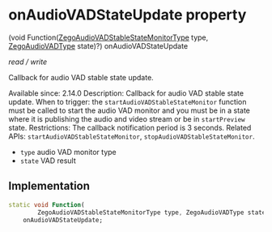 


# onAudioVADStateUpdate property







(void Function([ZegoAudioVADStableStateMonitorType](../../zego_uikit_prebuilt_live_audio_room/ZegoAudioVADStableStateMonitorType.md) type, [ZegoAudioVADType](../../zego_uikit_prebuilt_live_audio_room/ZegoAudioVADType.md) state)?) onAudioVADStateUpdate
  
_<span class="feature">read / write</span>_



<p>Callback for audio VAD  stable state update.</p>
<p>Available since: 2.14.0
Description: Callback for audio VAD  stable state update.
When to trigger: the <code>startAudioVADStableStateMonitor</code> function must be called to start the audio VAD monitor and you must be in a state where it is publishing the audio and video stream or be in <code>startPreview</code> state.
Restrictions: The callback notification period is 3 seconds.
Related APIs: <code>startAudioVADStableStateMonitor</code>, <code>stopAudioVADStableStateMonitor</code>.</p>
<ul>
<li><code>type</code> audio VAD monitor type</li>
<li><code>state</code> VAD result</li>
</ul>



## Implementation

```dart
static void Function(
        ZegoAudioVADStableStateMonitorType type, ZegoAudioVADType state)?
    onAudioVADStateUpdate;
```







